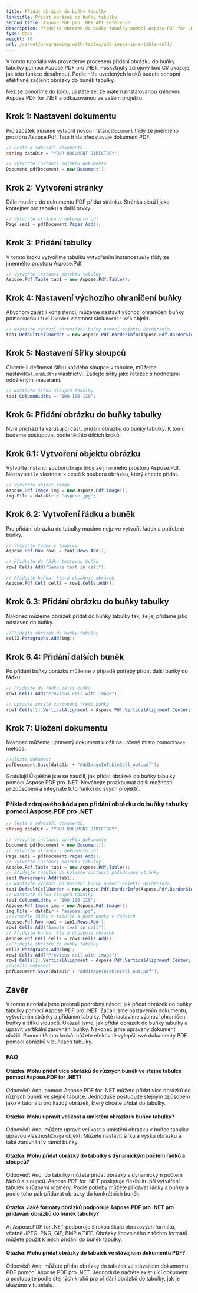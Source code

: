 ```yaml
---
title: Přidat obrázek do buňky tabulky
linktitle: Přidat obrázek do buňky tabulky
second_title: Aspose.PDF pro .NET API Reference
description: Přidejte obrázek do buňky tabulky pomocí Aspose.PDF for .NET, průvodce krok za krokem pro přesnou manipulaci s obrázky v dokumentech PDF.
type: docs
weight: 10
url: /cs/net/programming-with-tables/add-image-in-a-table-cell/
---
```

V tomto tutoriálu vás provedeme procesem přidání obrázku do buňky tabulky pomocí Aspose.PDF pro .NET. Poskytnutý zdrojový kód C# ukazuje, jak této funkce dosáhnout. Podle níže uvedených kroků budete schopni efektivně začlenit obrázky do buněk tabulky.

Než se ponoříme do kódu, ujistěte se, že máte nainstalovanou knihovnu Aspose.PDF for .NET a odkazovanou ve vašem projektu.

## Krok 1: Nastavení dokumentu

 Pro začátek musíme vytvořit novou instanci`Document` třídy ze jmenného prostoru Aspose.Pdf. Tato třída představuje dokument PDF.

```csharp
// Cesta k adresáři dokumentů.
string dataDir = "YOUR DOCUMENT DIRECTORY";

// Vytvořte instanci objektu dokumentu
Document pdfDocument = new Document();
```

## Krok 2: Vytvoření stránky

Dále musíme do dokumentu PDF přidat stránku. Stránka slouží jako kontejner pro tabulku a další prvky.

```csharp
// Vytvořte stránku v dokumentu pdf
Page sec1 = pdfDocument.Pages.Add();
```

## Krok 3: Přidání tabulky

 V tomto kroku vytvoříme tabulku vytvořením instance`Table` třídy ze jmenného prostoru Aspose.Pdf.

```csharp
// Vytvořte instanci objektu tabulky
Aspose.Pdf.Table tab1 = new Aspose.Pdf.Table();
```

## Krok 4: Nastavení výchozího ohraničení buňky

 Abychom zajistili konzistenci, můžeme nastavit výchozí ohraničení buňky pomocí`DefaultCellBorder` vlastnost stolu`BorderInfo` objekt.

```csharp
// Nastavte výchozí ohraničení buňky pomocí objektu BorderInfo
tab1.DefaultCellBorder = new Aspose.Pdf.BorderInfo(Aspose.Pdf.BorderSide.All, 0.1F);
```

## Krok 5: Nastavení šířky sloupců

 Chcete-li definovat šířku každého sloupce v tabulce, můžeme nastavit`ColumnWidths` vlastnictví. Zadejte šířky jako řetězec s hodnotami oddělenými mezerami.

```csharp
// Nastavte šířku sloupců tabulky
tab1.ColumnWidths = "100 100 120";
```

## Krok 6: Přidání obrázku do buňky tabulky

Nyní přichází ta vzrušující část, přidání obrázku do buňky tabulky. K tomu budeme postupovat podle těchto dílčích kroků:

## Krok 6.1: Vytvoření objektu obrázku

 Vytvořte instanci souboru`Image` třídy ze jmenného prostoru Aspose.Pdf. Nastavte`File` vlastnost k cestě k souboru obrázku, který chcete přidat.

```csharp
// Vytvořte objekt Image
Aspose.Pdf.Image img = new Aspose.Pdf.Image();
img.File = dataDir + "aspose.jpg";
```

## Krok 6.2: Vytvoření řádku a buněk

Pro přidání obrázku do tabulky musíme nejprve vytvořit řádek a potřebné buňky.

```csharp
// Vytvořte řádek v tabulce
Aspose.Pdf.Row row1 = tab1.Rows.Add();

// Přidejte do řádku textovou buňku
row1.Cells.Add("Sample text in cell");

// Přidejte buňku, která obsahuje obrázek
Aspose.Pdf.Cell cell2 = row1.Cells.Add();
```

## Krok 6.3: Přidání obrázku do buňky tabulky

Nakonec můžeme obrázek přidat do buňky tabulky tak, že jej přidáme jako odstavec do buňky.

```csharp
//Přidejte obrázek do buňky tabulky
cell2.Paragraphs.Add(img);
```

## Krok 6.4: Přidání dalších buněk

Po přidání buňky obrázku můžeme v případě potřeby přidat další buňky do řádku.

```csharp
// Přidejte do řádku další buňku
row1.Cells.Add("Previous cell with image");

// Upravte svislé zarovnání třetí buňky
row1.Cells[2].VerticalAlignment = Aspose.Pdf.VerticalAlignment.Center;
```

## Krok 7: Uložení dokumentu

 Nakonec můžeme upravený dokument uložit na určené místo pomocí`Save` metoda.

```csharp
//Uložte dokument
pdfDocument.Save(dataDir + "AddImageInTableCell_out.pdf");
```

Gratuluji! Úspěšně jste se naučili, jak přidat obrázek do buňky tabulky pomocí Aspose.PDF pro .NET. Neváhejte prozkoumat další možnosti přizpůsobení a integrujte tuto funkci do svých projektů.

### Příklad zdrojového kódu pro přidání obrázku do buňky tabulky pomocí Aspose.PDF pro .NET

```csharp
// Cesta k adresáři dokumentů.
string dataDir = "YOUR DOCUMENT DIRECTORY";

// Vytvořte instanci objektu dokumentu
Document pdfDocument = new Document();
// Vytvořte stránku v dokumentu pdf
Page sec1 = pdfDocument.Pages.Add();
// Vytvořte instanci objektu tabulky
Aspose.Pdf.Table tab1 = new Aspose.Pdf.Table();
// Přidejte tabulku do kolekce odstavců požadované stránky
sec1.Paragraphs.Add(tab1);
// Nastavte výchozí ohraničení buňky pomocí objektu BorderInfo
tab1.DefaultCellBorder = new Aspose.Pdf.BorderInfo(Aspose.Pdf.BorderSide.All, 0.1F);
// Nastavte šířku sloupců tabulky
tab1.ColumnWidths = "100 100 120";
Aspose.Pdf.Image img = new Aspose.Pdf.Image();
img.File = dataDir + "aspose.jpg";
//Vytvořte řádky v tabulce a poté buňky v řádcích
Aspose.Pdf.Row row1 = tab1.Rows.Add();
row1.Cells.Add("Sample text in cell");
// Přidejte buňku, která obsahuje obrázek
Aspose.Pdf.Cell cell2 = row1.Cells.Add();
//Přidejte obrázek do buňky tabulky
cell2.Paragraphs.Add(img);
row1.Cells.Add("Previous cell with image");
row1.Cells[2].VerticalAlignment = Aspose.Pdf.VerticalAlignment.Center;
//Uložte dokument
pdfDocument.Save(dataDir + "AddImageInTableCell_out.pdf");
```

## Závěr

V tomto tutoriálu jsme probrali podrobný návod, jak přidat obrázek do buňky tabulky pomocí Aspose.PDF pro .NET. Začali jsme nastavením dokumentu, vytvořením stránky a přidáním tabulky. Poté nastavíme výchozí ohraničení buňky a šířku sloupců. Ukázali jsme, jak přidat obrázek do buňky tabulky a upravit vertikální zarovnání buňky. Nakonec jsme upravený dokument uložili. Pomocí těchto kroků můžete efektivně vylepšit své dokumenty PDF pomocí obrázků v buňkách tabulky.

### FAQ

#### Otázka: Mohu přidat více obrázků do různých buněk ve stejné tabulce pomocí Aspose.PDF for .NET?

Odpověď: Ano, pomocí Aspose.PDF for .NET můžete přidat více obrázků do různých buněk ve stejné tabulce. Jednoduše postupujte stejným způsobem jako v tutoriálu pro každý obrázek, který chcete přidat do tabulky.

#### Otázka: Mohu upravit velikost a umístění obrázku v buňce tabulky?

 Odpověď: Ano, můžete upravit velikost a umístění obrázku v buňce tabulky úpravou vlastností`Image` objekt. Můžete nastavit šířku a výšku obrázku a také zarovnání v rámci buňky.

#### Otázka: Mohu přidat obrázky do tabulky s dynamickým počtem řádků a sloupců?

Odpověď: Ano, do tabulky můžete přidat obrázky s dynamickým počtem řádků a sloupců. Aspose.PDF for .NET poskytuje flexibilitu při vytváření tabulek s různými rozměry. Podle potřeby můžete přidávat řádky a buňky a podle toho pak přidávat obrázky do konkrétních buněk.

#### Otázka: Jaké formáty obrázků podporuje Aspose.PDF pro .NET pro přidávání obrázků do buněk tabulky?

A: Aspose.PDF for .NET podporuje širokou škálu obrazových formátů, včetně JPEG, PNG, GIF, BMP a TIFF. Obrázky libovolného z těchto formátů můžete použít k jejich přidání do buněk tabulky.

#### Otázka: Mohu přidat obrázky do tabulek ve stávajícím dokumentu PDF?

Odpověď: Ano, můžete přidat obrázky do tabulek ve stávajícím dokumentu PDF pomocí Aspose.PDF pro .NET. Jednoduše načtěte existující dokument a postupujte podle stejných kroků pro přidání obrázků do tabulky, jak je ukázáno v tutoriálu.